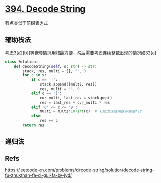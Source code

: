 # [394. Decode String](https://leetcode.com/problems/decode-string/)

有点类似于前缀表达式

## 辅助栈法

考虑3[a2[b]]等嵌套情况用栈最方便，然后需要考虑连续整数出现的情况如32[a]

```python
class Solution:
    def decodeString(self, s: str) -> str:
        stack, res, multi = [], "", 0
        for c in s:
            if c == '[':
                stack.append([multi, res])
                res, multi = "", 0
            elif c == ']':
                cur_multi, last_res = stack.pop()
                res = last_res + cur_multi * res
            elif '0' <= c <= '9':
                multi = multi*10+int(c)  # 可能出现连续数字需要*10         
            else:
                res += c
        return res
```

## 递归法

## Refs

https://leetcode-cn.com/problems/decode-string/solution/decode-string-fu-zhu-zhan-fa-di-gui-fa-by-jyd/

